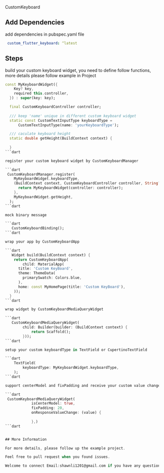 <!-- 
This README describes the package. If you publish this package to pub.dev,
this README's contents appear on the landing page for your package.

For information about how to write a good package README, see the guide for
[writing package pages](https://dart.dev/guides/libraries/writing-package-pages). 

For general information about developing packages, see the Dart guide for
[creating packages](https://dart.dev/guides/libraries/create-library-packages)
and the Flutter guide for
[developing packages and plugins](https://flutter.dev/developing-packages). 
-->

CustomKeyboard

## Add Dependencies

add dependencies in pubspec.yaml file

```yaml
 custom_flutter_keyboard: ^latest
```
## Steps

build your custom keyboard widget, you need to define follow functions, more details please follow example in Project

```dart
const MyKeyboardWidget({
    Key? key,
    required this.controller,
  }) : super(key: key);

  final CustomKeyboardController controller;
  
  /// keep 'name' unique in different custom keyboard widget
  static const CustomTextInputType keyboardType =
      CustomTextInputType(name: 'yourKeyboardType'); 

  /// caculate keyboard height 
  static double getHeight(BuildContext context) {
   
  }
```dart

register your custom keyboard widget by CustomKeyboardManager 

```dart
 CustomKeyboardManager.register(
    MyKeyboardWidget.keyboardType,
    (BuildContext context, CustomKeyboardController controller, String? param) {
      return MyKeyboardWidget(controller: controller);
    },
    MyKeyboardWidget.getHeight,
  );
```dart

mock binary message 

```dart
   CustomKeyboardBinding();
```dart

wrap your app by CustomKeyboardApp

```dart
   Widget build(BuildContext context) {
    return CustomKeyboardApp(
        child: MaterialApp(
      title: 'Custom KeyBoard',
      theme: ThemeData(
        primarySwatch: Colors.blue,
      ),
      home: const MyHomePage(title: 'Custom KeyBoard'),
    ));
  }
```dart

wrap widget by CustomKeyboardMediaQueryWidget

```dart
   CustomKeyboardMediaQueryWidget(
        child: Builder(builder: (BuildContext context) { 
            return Scaffold(); 
        }));
```dart

setup your custom keyboardType in TextField or CupertinoTextField

```dart
    TextField(
        keyboardType: MyKeyboardWidget.keyboardType,
    );
```dart

support centerModel and fixPadding and receive your custom value change on onResponseValueChange

```dart
 CustomKeyboardMediaQueryWidget(
            isCenterModel: true,
            fixPadding: 20,
            onResponseValueChange: (value) {
          
            },)
```dart


## More Information

For more details, please follow up the example project.

Feel free to pull request when you found issues.

Welcome to connect Email:shawnli1201@gmail.com if you have any questiones.
 

